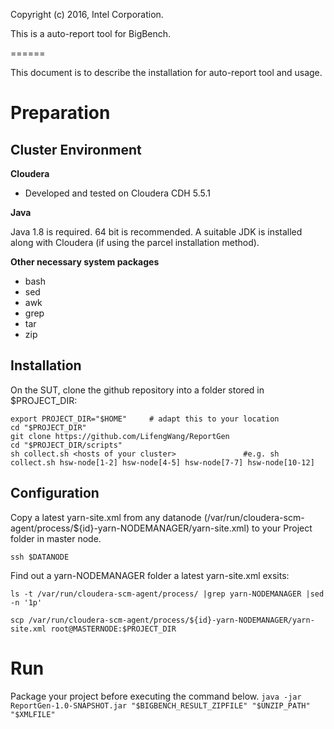 Copyright (c) 2016, Intel Corporation.


This is a auto-report tool for BigBench.




======

This document is to describe the installation for auto-report tool and usage.

# Preparation

## Cluster Environment

**Cloudera**

* Developed and tested on Cloudera CDH 5.5.1


**Java**

Java 1.8 is required. 64 bit is recommended. A suitable JDK is installed along with Cloudera (if using the parcel installation method).


**Other necessary system packages**

* bash
* sed
* awk
* grep
* tar
* zip

## Installation

On the SUT, clone the github repository into a folder stored in $PROJECT_DIR:

```
export PROJECT_DIR="$HOME"     # adapt this to your location
cd "$PROJECT_DIR"
git clone https://github.com/LifengWang/ReportGen
cd "$PROJECT_DIR/scripts"
sh collect.sh <hosts of your cluster>               #e.g. sh collect.sh hsw-node[1-2] hsw-node[4-5] hsw-node[7-7] hsw-node[10-12]
```

## Configuration

Copy a latest yarn-site.xml from any datanode (/var/run/cloudera-scm-agent/process/${id}-yarn-NODEMANAGER/yarn-site.xml) to your Project folder in master node.


`ssh $DATANODE`

Find out a yarn-NODEMANAGER folder  a latest yarn-site.xml exsits:

`ls -t /var/run/cloudera-scm-agent/process/ |grep yarn-NODEMANAGER |sed -n '1p'`

`scp /var/run/cloudera-scm-agent/process/${id}-yarn-NODEMANAGER/yarn-site.xml root@MASTERNODE:$PROJECT_DIR`

# Run
Package your project before executing the command below.
`java -jar ReportGen-1.0-SNAPSHOT.jar "$BIGBENCH_RESULT_ZIPFILE" "$UNZIP_PATH" "$XMLFILE" `
